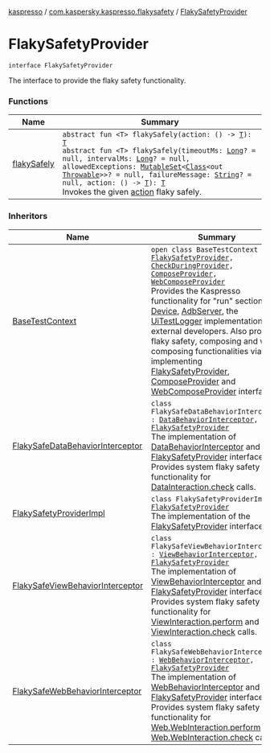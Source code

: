 [kaspresso](../../index.md) / [com.kaspersky.kaspresso.flakysafety](../index.md) / [FlakySafetyProvider](./index.md)

# FlakySafetyProvider

`interface FlakySafetyProvider`

The interface to provide the flaky safety functionality.

### Functions

| Name | Summary |
|---|---|
| [flakySafely](flaky-safely.md) | `abstract fun <T> flakySafely(action: () -> `[`T`](flaky-safely.md#T)`): `[`T`](flaky-safely.md#T)<br>`abstract fun <T> flakySafely(timeoutMs: `[`Long`](https://kotlinlang.org/api/latest/jvm/stdlib/kotlin/-long/index.html)`? = null, intervalMs: `[`Long`](https://kotlinlang.org/api/latest/jvm/stdlib/kotlin/-long/index.html)`? = null, allowedExceptions: `[`MutableSet`](https://kotlinlang.org/api/latest/jvm/stdlib/kotlin.collections/-mutable-set/index.html)`<`[`Class`](https://developer.android.com/reference/java/lang/Class.html)`<out `[`Throwable`](https://kotlinlang.org/api/latest/jvm/stdlib/kotlin/-throwable/index.html)`>>? = null, failureMessage: `[`String`](https://kotlinlang.org/api/latest/jvm/stdlib/kotlin/-string/index.html)`? = null, action: () -> `[`T`](flaky-safely.md#T)`): `[`T`](flaky-safely.md#T)<br>Invokes the given [action](flaky-safely.md#com.kaspersky.kaspresso.flakysafety.FlakySafetyProvider$flakySafely(kotlin.Function0((com.kaspersky.kaspresso.flakysafety.FlakySafetyProvider.flakySafely.T)))/action) flaky safely. |

### Inheritors

| Name | Summary |
|---|---|
| [BaseTestContext](../../com.kaspersky.kaspresso.testcases.core.testcontext/-base-test-context/index.md) | `open class BaseTestContext : `[`FlakySafetyProvider`](./index.md)`, `[`CheckDuringProvider`](../-check-during-provider/index.md)`, `[`ComposeProvider`](../../com.kaspersky.kaspresso.compose/-compose-provider/index.md)`, `[`WebComposeProvider`](../../com.kaspersky.kaspresso.compose/-web-compose-provider/index.md)<br>Provides the Kaspresso functionality for "run" section: [Device](../../com.kaspersky.kaspresso.device/-device/index.md), [AdbServer](../../com.kaspersky.kaspresso.device.server/-adb-server/index.md), the [UiTestLogger](../../com.kaspersky.kaspresso.logger/-ui-test-logger.md) implementation for external developers. Also provides flaky safety, composing and web composing functionalities via implementing [FlakySafetyProvider](./index.md), [ComposeProvider](../../com.kaspersky.kaspresso.compose/-compose-provider/index.md) and [WebComposeProvider](../../com.kaspersky.kaspresso.compose/-web-compose-provider/index.md) interfaces. |
| [FlakySafeDataBehaviorInterceptor](../../com.kaspersky.kaspresso.interceptors.behavior.impl.flakysafety/-flaky-safe-data-behavior-interceptor/index.md) | `class FlakySafeDataBehaviorInterceptor : `[`DataBehaviorInterceptor`](../../com.kaspersky.kaspresso.interceptors.behavior/-data-behavior-interceptor.md)`, `[`FlakySafetyProvider`](./index.md)<br>The implementation of [DataBehaviorInterceptor](../../com.kaspersky.kaspresso.interceptors.behavior/-data-behavior-interceptor.md) and [FlakySafetyProvider](./index.md) interfaces. Provides system flaky safety functionality for [DataInteraction.check](#) calls. |
| [FlakySafetyProviderImpl](../-flaky-safety-provider-impl/index.md) | `class FlakySafetyProviderImpl : `[`FlakySafetyProvider`](./index.md)<br>The implementation of the [FlakySafetyProvider](./index.md) interface. |
| [FlakySafeViewBehaviorInterceptor](../../com.kaspersky.kaspresso.interceptors.behavior.impl.flakysafety/-flaky-safe-view-behavior-interceptor/index.md) | `class FlakySafeViewBehaviorInterceptor : `[`ViewBehaviorInterceptor`](../../com.kaspersky.kaspresso.interceptors.behavior/-view-behavior-interceptor.md)`, `[`FlakySafetyProvider`](./index.md)<br>The implementation of [ViewBehaviorInterceptor](../../com.kaspersky.kaspresso.interceptors.behavior/-view-behavior-interceptor.md) and [FlakySafetyProvider](./index.md) interfaces. Provides system flaky safety functionality for [ViewInteraction.perform](#) and [ViewInteraction.check](#) calls. |
| [FlakySafeWebBehaviorInterceptor](../../com.kaspersky.kaspresso.interceptors.behavior.impl.flakysafety/-flaky-safe-web-behavior-interceptor/index.md) | `class FlakySafeWebBehaviorInterceptor : `[`WebBehaviorInterceptor`](../../com.kaspersky.kaspresso.interceptors.behavior/-web-behavior-interceptor.md)`, `[`FlakySafetyProvider`](./index.md)<br>The implementation of [WebBehaviorInterceptor](../../com.kaspersky.kaspresso.interceptors.behavior/-web-behavior-interceptor.md) and [FlakySafetyProvider](./index.md) interfaces. Provides system flaky safety functionality for [Web.WebInteraction.perform](#) and [Web.WebInteraction.check](#) calls. |

